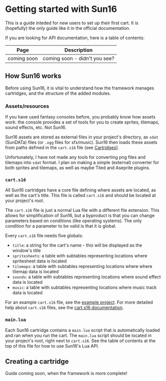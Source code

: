 # Getting started with Sun16
This is a guide inteded for new users to set up their first cart. It
is (hopefully) the only guide like it in the official documentation.  

If you are looking for API documentation, here is a table of contents:

| Page          | Description                     |
|---------------|---------------------------------|
| coming soon   | coming soon - didn't you see?   |

## How Sun16 works
Before using Sun16, it is vital to understand how the framework
manages cartridges, and the structure of the added modules.

### Assets/resources
If you have used fantasy consoles before, you probably know how
assets work: the console provides a set of tools for you to
create sprites, tilemaps, sound effects, etc. Not Sun16.  

Sun16 assets are stored as external files in your project's
directory, as `sdat` (SunDATa) files (or `.ogg` files for
sfx/music). Sun16 then loads these assets from paths defined
in the `cart.s16` file (see [Cartridges](###-Cartridges)].  

Unfortunately, I have not made any tools for converting png
files and tilemaps into `sdat` format. I plan on making a
simple (external) converter for both sprites and tilemaps,
as well as maybe Tiled and Aseprite plugins.

### `cart.s16`
All Sun16 cartridges have a core file defining where assets
are located, as well as the cart's title. This file is
called `cart.s16` and should be located at your project's
root.  

The `cart.s16` file is just a normal Lua file with a different
file extension. This allows for simplification of Sun16, but a
byproduct is that you can change parameters based on conditions
(like operating systems). The only condition for a parameter to
be valid is that it is global.  

Every `cart.s16` file needs five globals:
- `title`: a string for the cart's name - this will be displayed
           as the window's title
- `spritesheets`: a table with subtables representing locations
                  where spritesheet data is located
- `tilemaps`: a table with subtables representing locations
              where where tilemap data is located
- `sounds`: a table with subtables representing locations where
            sound effect data is located
- `music`: a table with subtables representing locations where
           music track data is located

For an example `cart.s16` file, see the [example project](example/).
For more detailed help about `cart.s16` files, see the
[cart.s16 documentation](doc/cart.md).

### `main.lua`
Each Sun16 cartridge contains a `main.lua` script that is
automatically loaded and ran when you run the cart. The `main.lua`
script should be located in your project's root, right next to
`cart.s16`. See the table of contents at the top of this file
for how to use Sun16's Lua API.

## Creating a cartridge
Guide coming soon, when the framework is more complete!

